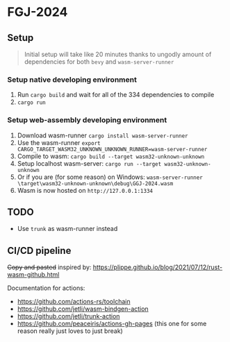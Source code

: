 # FGJ-2024

## Setup
> Initial setup will take like 20 minutes thanks to ungodly amount of dependencies for both `bevy` and `wasm-server-runner`

### Setup native developing environment
1. Run `cargo build` and wait for all of the 334 dependencies to compile
2. `cargo run`

### Setup web-assembly developing environment
1. Download wasm-runner `cargo install wasm-server-runner`
2. Use the wasm-runner `export CARGO_TARGET_WASM32_UNKNOWN_UNKNOWN_RUNNER=wasm-server-runner`
3. Compile to wasm: `cargo build --target wasm32-unknown-unknown`
4. Setup localhost wasm-server: `cargo run --target wasm32-unknown-unknown` 
5. Or if you are (for some reason) on Windows: `wasm-server-runner \target\wasm32-unknown-unknown\debug\GGJ-2024.wasm`
6. Wasm is now hosted on `http://127.0.0.1:1334`

## TODO
- Use `trunk` as wasm-runner instead

## CI/CD pipeline
~~Copy and pasted~~ inspired by: https://plippe.github.io/blog/2021/07/12/rust-wasm-github.html

Documentation for actions:
- https://github.com/actions-rs/toolchain
- https://github.com/jetli/wasm-bindgen-action
- https://github.com/jetli/trunk-action
- https://github.com/peaceiris/actions-gh-pages (this one for some reason really just loves to just break)